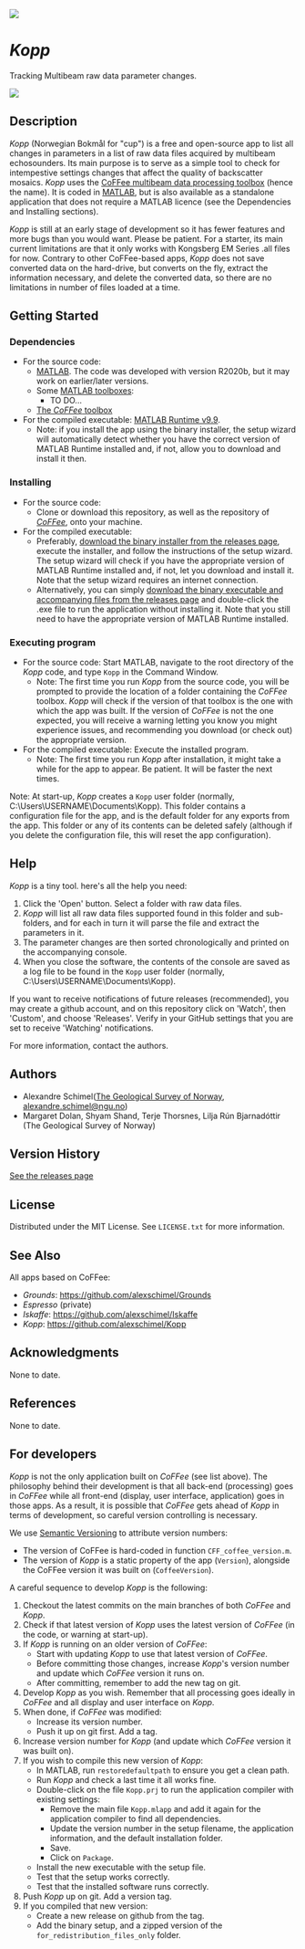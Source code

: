 ![](https://github.com/alexschimel/Kopp/blob/main/Kopp_resources/splash.png?raw=true)

# *Kopp* 

Tracking Multibeam raw data parameter changes.

[![](https://github.com/alexschimel/Kopp/blob/main/Kopp_resources/download.png?raw=true)](https://github.com/alexschimel/Kopp/releases/download/v0.1.3/Kopp_v013_setup.exe)

## Description

*Kopp* (Norwegian Bokmål for "cup") is a free and open-source app to list all changes in parameters in a list of raw data files acquired by multibeam echosounders. Its main purpose is to serve as a simple tool to check for intempestive settings changes that affect the quality of backscatter mosaics. *Kopp* uses the [CoFFee multibeam data processing toolbox](https://github.com/alexschimel/CoFFee) (hence the name). It is coded in [MATLAB](https://www.mathworks.com/products/matlab.html), but is also available as a standalone application that does not require a MATLAB licence (see the Dependencies and Installing sections).

*Kopp* is still at an early stage of development so it has fewer features and more bugs than you would want. Please be patient. For a starter, its main current limitations are that it only works with Kongsberg EM Series .all files for now. Contrary to other CoFFee-based apps, *Kopp* does not save converted data on the hard-drive, but converts on the fly, extract the information necessary, and delete the converted data, so there are no limitations in number of files loaded at a time.

## Getting Started

### Dependencies

* For the source code:
  * [MATLAB](https://www.mathworks.com/products/matlab.html). The code was developed with version R2020b, but it may work on earlier/later versions.
  * Some [MATLAB toolboxes](https://www.mathworks.com/products.html):
    * TO DO...
  * [The *CoFFee* toolbox](https://github.com/alexschimel/CoFFee)
* For the compiled executable: [MATLAB Runtime v9.9](https://www.mathworks.com/products/compiler/matlab-runtime.html).
  * Note: if you install the app using the binary installer, the setup wizard will automatically detect whether you have the correct version of MATLAB Runtime installed and, if not, allow you to download and install it then.

### Installing

* For the source code: 
  * Clone or download this repository, as well as the repository of [*CoFFee*](https://github.com/alexschimel/CoFFee), onto your machine.
* For the compiled executable: 
  * Preferably, [download the binary installer from the releases page](https://github.com/alexschimel/Kopp/releases), execute the installer, and follow the instructions of the setup wizard. The setup wizard will check if you have the appropriate version of MATLAB Runtime installed and, if not, let you download and install it. Note that the setup wizard requires an internet connection.
  * Alternatively, you can simply [download the binary executable and accompanying files from the releases page](https://github.com/alexschimel/Kopp/releases) and double-click the .exe file to run the application without installing it. Note that you still need to have the appropriate version of MATLAB Runtime installed.

### Executing program

* For the source code: Start MATLAB, navigate to the root directory of the *Kopp* code, and type `Kopp` in the Command Window.
  * Note: The first time you run *Kopp* from the source code, you will be prompted to provide the location of a folder containing the *CoFFee* toolbox. *Kopp* will check if the version of that toolbox is the one with which the app was built. If the version of *CoFFee* is not the one expected, you will receive a warning letting you know you might experience issues, and recommending you download (or check out) the appropriate version.
* For the compiled executable: Execute the installed program.
  * Note: The first time you run *Kopp* after installation, it might take a while for the app to appear. Be patient. It will be faster the next times.

Note: At start-up, *Kopp* creates a `Kopp` user folder (normally, C:\Users\USERNAME\Documents\Kopp). This folder contains a configuration file for the app, and is the default folder for any exports from the app. This folder or any of its contents can be deleted safely (although if you delete the configuration file, this will reset the app configuration).

## Help

*Kopp* is a tiny tool. here's all the help you need:
1. Click the 'Open' button. Select a folder with raw data files. 
2. *Kopp* will list all raw data files supported found in this folder and sub-folders, and for each in turn it will parse the file and extract the parameters in it.
3. The parameter changes are then sorted chronologically and printed on the accompanying console.
4. When you close the software, the contents of the console are saved as a log file to be found in the `Kopp` user folder (normally, C:\Users\USERNAME\Documents\Kopp).

If you want to receive notifications of future releases (recommended), you may create a github account, and on this repository click on 'Watch', then 'Custom', and choose 'Releases'. Verify in your GitHub settings that you are set to receive 'Watching' notifications.

For more information, contact the authors.

## Authors

* Alexandre Schimel([The Geological Survey of Norway](https://www.ngu.no), alexandre.schimel@ngu.no)
* Margaret Dolan, Shyam Shand, Terje Thorsnes, Lilja Rún Bjarnadóttir (The Geological Survey of Norway)

## Version History

[See the releases page](https://github.com/alexschimel/Kopp/releases)

## License

Distributed under the MIT License. See `LICENSE.txt` for more information.

## See Also

All apps based on CoFFee:
* *Grounds*: https://github.com/alexschimel/Grounds
* *Espresso* (private)
* *Iskaffe*: https://github.com/alexschimel/Iskaffe
* *Kopp*: https://github.com/alexschimel/Kopp

## Acknowledgments

None to date.

## References 

None to date.

## For developers

*Kopp* is not the only application built on *CoFFee* (see list above). The philosophy behind their development is that all back-end (processing) goes in *CoFFee* while all front-end (display, user interface, application) goes in those apps. As a result, it is possible that *CoFFee* gets ahead of *Kopp* in terms of development, so careful version controlling is necessary.

We use [Semantic Versioning](https://semver.org/) to attribute version numbers:
* The version of CoFFee is hard-coded in function `CFF_coffee_version.m`.
* The version of *Kopp* is a static property of the app (`Version`), alongside the CoFFee version it was built on (`CoffeeVersion`).

A careful sequence to develop *Kopp* is the following:

1. Checkout the latest commits on the main branches of both *CoFFee* and *Kopp*.
2. Check if that latest version of *Kopp* uses the latest version of *CoFFee* (in the code, or warning at start-up). 
3. If *Kopp* is running on an older version of *CoFFee*:
    * Start with updating *Kopp* to use that latest version of *CoFFee*.
    * Before committing those changes, increase *Kopp*'s version number and update which *CoFFee* version it runs on. 
    * After committing, remember to add the new tag on git.
4. Develop *Kopp* as you wish. Remember that all processing goes ideally in *CoFFee* and all display and user interface on *Kopp*.
5. When done, if *CoFFee* was modified:
    * Increase its version number.
    * Push it up on git first. Add a tag.
6. Increase version number for *Kopp* (and update which *CoFFee* version it was built on).
7. If you wish to compile this new version of *Kopp*:
    * In MATLAB, run `restoredefaultpath` to ensure you get a clean path. 
    * Run *Kopp* and check a last time it all works fine.
    * Double-click on the file `Kopp.prj` to run the application compiler with existing settings:
      * Remove the main file `Kopp.mlapp` and add it again for the application compiler to find all dependencies.
      * Update the version number in the setup filename, the application information, and the default installation folder.
      * Save.
      * Click on `Package`.
    * Install the new executable with the setup file.
    * Test that the setup works correctly.
    * Test that the installed software runs correctly.
8. Push *Kopp* up on git. Add a version tag.
9. If you compiled that new version:
    * Create a new release on github from the tag. 
    * Add the binary setup, and a zipped version of the `for_redistribution_files_only` folder.
